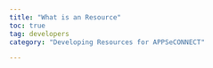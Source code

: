 ```yaml
---
title: "What is an Resource"
toc: true
tag: developers
category: "Developing Resources for APPSeCONNECT"

---
```


